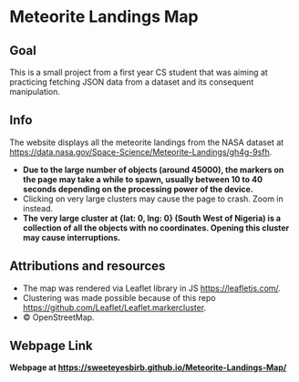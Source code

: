 # Meteorite Landings Map

## Goal
This is a small project from a first year CS student that was aiming at practicing fetching JSON data from a dataset and its consequent manipulation.

## Info
The website displays all the meteorite landings from the NASA dataset at https://data.nasa.gov/Space-Science/Meteorite-Landings/gh4g-9sfh.

- **Due to the large number of objects (around 45000), the markers on the page may take a while to spawn, usually between 10 to 40 seconds depending on the processing power of the device.**
- Clicking on very large clusters may cause the page to crash. Zoom in instead.
- **The very large cluster at {lat: 0, lng: 0} (South West of Nigeria) is a collection of all the objects with no coordinates. Opening this cluster may cause interruptions.**

## Attributions and resources
- The map was rendered via Leaflet library in JS https://leafletjs.com/.
- Clustering was made possible because of this repo https://github.com/Leaflet/Leaflet.markercluster.
- © OpenStreetMap.

## Webpage Link
**Webpage at https://sweeteyesbirb.github.io/Meteorite-Landings-Map/**
